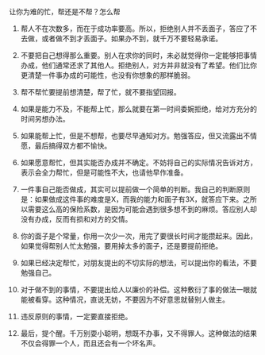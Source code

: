 让你为难的忙，帮还是不帮？怎么帮

1. 帮人不在次数多，而在于成功率要高。所以，拒绝别人并不丢面子，答应了不去做，或者做不到才丢面子。如果办不到，就千万不要轻易承诺。


2. 不要把自己想得那么重要。别人在求你的同时，未必就觉得你一定能够把事情办成，他们通常还求了其他人。拒绝别人，对方并非就没有了希望。他们比你更清楚一件事办成的可能性，也没有你想象的那样脆弱。


3. 帮不帮忙要提前想清楚，帮了忙，就不要指望回报。


4. 如果是能力不及，不能帮上忙，那么就要在第一时间委婉拒绝，给对方充分的时间另想办法。


5. 如果能帮上忙，但是不想帮，也要尽早通知对方。勉强答应，但又流露出不情愿，最后搞得双方都不愉快。


6. 如果愿意帮忙，但其实能否办成并不确定。不妨将自己的实际情况告诉对方，表示会全力帮忙，但是可能性不大，也请他早作准备。


7. 一件事自己能否做成，其实可以提前做一个简单的判断。我自己的判断原则是：如果做成这件事的难度是X，而我的能力和面子有3X，就答应下来。之所以需要这么高的保险系数，是因为可能会遇到很多想不到的麻烦。答应别人却没有办成，反而有损和对方的交情。


8. 你的面子是个常量，你用一次少一次，用完了要很长时间才能攒起来。因此，如果觉得帮别人忙太勉强，要用掉太多的面子，还是要提前拒绝。


9. 如果已经决定帮忙，对朋友提出的不切实际的想法，可以提出你的看法，不要勉强自己。


10. 对于做不到的事情，不要提出给人以廉价的补偿。这种敷衍了事的做法一眼就能被看穿。这种情况，直说无妨，不要因为不好意思就替别人做主。


11. 违反原则的事情，一定要直接拒绝。


12. 最后，提个醒。千万别耍小聪明，想既不办事，又不得罪人。这种做法的结果不仅会得罪一个人，而且还会有一个坏名声。

